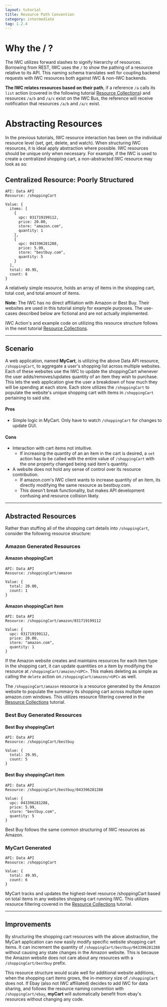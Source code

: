 ```yaml
---
layout: tutorial
title: Resource Path Convention
category: intermediate
tag: 1.2.4
---
```

# Why the / ?
The IWC utilizes forward slashes to signify hierarchy of resources. Borrowing from REST, IWC uses the `/` to show
the pathing of a resource relative to its API. This naming schema translates well for coupling backend requests with IWC
resources both against IWC & non-IWC backends.

**The IWC relates resources based on their path**, if a reference `/a` calls its
`list` action (covered in the following tutorial
[Resource Collections](05_collections.html)) and resources `/a/b` and `/a/c`
exist on the IWC Bus, the reference will receive notification that resources
`/a/b` and `/a/c` exist.

# Abstracting Resources
In the previous tutorials, IWC resource interaction has been on the individual resource level
(set, get, delete, and watch). When structuring IWC resources, it is ideal apply abstraction where possible. IWC
resources should be unique only when necessary. For example, if the IWC is used to create a centralized shopping cart,
a non-abstracted IWC resource may look as so:

## Centralized Resource: Poorly Structured
```
API: Data API
Resource: /shoppingCart

Value: {
  items: [
    {
      upc: 031719199112,
      price: 20.00,
      store: "amazon.com",
      quantity: 1
    },
    {
      upc: 043396281288,
      price: 5.99,
      store: "bestbuy.com",
      quantity: 5
    }
  ],
  total: 49.95,
  count: 6
}
```

A relatively simple resource, holds an array of items in the shopping cart, total cost, and total amount of items.

**Note:** The IWC has no direct affiliation with Amazon or Best Buy. Their websites are used in this tutorial simply
for example purposes. The use-cases described below are fictional and are not actually implemented.

IWC Action's and example code on utilizing this resource structure follows in the next tutorial
[Resource Collections](05_collections.html).
***

## Scenario
A web application, named **MyCart**, is utilizing the above Data API resource,
`/shoppingCart`,  to aggregate a user's shopping list across multiple websites.
Each of these websites use the IWC to update the shoppingCart whenever the user
adds/removes/updates quantity of an item they wish to purchase. This lets the
web application give the user a breakdown of how much they will be spending at
each store. Each store utilizes the `/shoppingCart` to populate the website's
unique shopping cart with items in `/shoppingCart` pertaining to said site.

#### Pros
 * Simple logic in MyCart. Only have to watch `/shoppingCart` for changes to update GUI.

#### Cons
 * Interaction with cart items not intuitive.
   * If increasing the quantity of an an item in the cart is desired, a `set`
    action has to be called with the entire value of `/shoppingCart` with the
    one property changed being said item's quantity.
 * A website does not hold any sense of control over its resource contribution.
   * If amazon.com's IWC client wants to increase quantity of an item, its
   directly modifying the same resource as bestbuy.com.
   * This doesn't break functionality, but makes API development confusing and
    resource collision likely.

***

## Abstracted Resources
Rather than stuffing all of the shopping cart details into `/shoppingCart`,
consider the following resource structure:

### Amazon Generated Resources

#### Amazon shoppingCart
```
API: Data API
Resource: /shoppingCart/amazon

Value: {
  total: 20.00,
  count: 1
}
```

#### Amazon shoppingCart item
```
API: Data API
Resource: /shoppingCart/amazon/031719199112

Value: {
  upc: 031719199112,
  price: 20.00,
  store: "amazon.com",
  quantity: 1
}
```

If the Amazon website creates and maintains resources for each item type in the
shopping cart, it can update quantities on a item by modifying the resource at
`/shoppingCart/amazon/<UPC>`. This makes deleting as simple as calling the
`delete` action on `/shoppingCart/amazon/<UPC>` as well.

The `/shoppingCart/amazon` resource is a resource generated by the Amazon
website to populate the summary its shopping cart across multiple open
amazon.com windows. This utilizes resource filtering covered in the
[Resource Collections](05_collections.html) tutorial.


### Best Buy Generated Resources

#### Best Buy shoppingCart
```
API: Data API
Resource: /shoppingCart/bestbuy

Value: {
  total: 29.95,
  count: 5
}
```
#### Best Buy shoppingCart item
```
API: Data API
Resource: /shoppingCart/bestbuy/043396281288

Value: {
  upc: 043396281288,
  price: 5.99,
  store: "bestbuy.com",
  quantity: 5
}
```

Best Buy follows the same common structuring of IWC resources as Amazon.

### MyCart Generated
```
API: Data API
Resource: /shoppingCart

Value: {
  total: 49.95,
  count: 6
}
```

MyCart tracks and updates the highest-level resource /shoppingCart based on
total items in any websites shopping cart running IWC.  This utilizes resource
filtering covered in the [Resource Collections](05_collections.html) tutorial.

***

## Improvements
By structuring the shopping cart resources with the above abstraction, the
MyCart application can now easily modify specific website shopping cart items.
It can increment the quantity of `/shoppingCart/bestbuy/043396281288` without
causing any state changes in the Amazon website. This is because the Amazon
website does not care about any resources with a `/shoppingCart/bestbuy` prefix.

This resource structure would scale well for additional website additions,
when the shopping cart items grows, the in-memory size of `/shoppingCart` does not.
If Ebay (also not IWC affiliated) decides to add IWC for data sharing, and
follows the resource naming convention with `/shoppingCart/ebay`, **myCart**
will automatically benefit from ebay's resources without changing any code.
